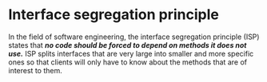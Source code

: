 # Interface segregation principle

In the field of software engineering, the interface segregation principle (ISP)
states that ***no code should be forced to depend on methods it does not use.***
ISP splits interfaces that are very large into smaller and more specific ones so that clients will only have to know
about the methods that are of interest to them.